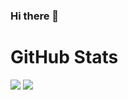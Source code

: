 ### Hi there 👋

<!--
**Endothermic-Dragon/Endothermic-Dragon** is a ✨ _special_ ✨ repository because its `README.md` (this file) appears on your GitHub profile.

Here are some ideas to get you started:

- 🔭 I’m currently working on ...
- 🌱 I’m currently learning ...
- 👯 I’m looking to collaborate on ...
- 🤔 I’m looking for help with ...
- 💬 Ask me about ...
- 📫 How to reach me: ...
- 😄 Pronouns: ...
- ⚡ Fun fact: ...
-->

# GitHub Stats
![](https://github-readme-stats.vercel.app/api/top-langs/?username=Endothermic-Dragon&size_weight=0.5&count_weight=0.5&layout=donut-vertical&hide=jupyter%20notebook&theme=synthwave)
![](https://github-readme-stats.vercel.app/api/?username=Endothermic-Dragon&theme=synthwave)
